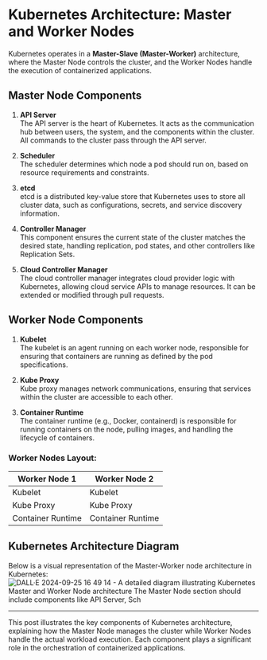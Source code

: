 # Kubernetes Architecture: Master and Worker Nodes

Kubernetes operates in a **Master-Slave (Master-Worker)** architecture, where the Master Node controls the cluster, and the Worker Nodes handle the execution of containerized applications.

## Master Node Components

1. **API Server**  
   The API server is the heart of Kubernetes. It acts as the communication hub between users, the system, and the components within the cluster. All commands to the cluster pass through the API server.

2. **Scheduler**  
   The scheduler determines which node a pod should run on, based on resource requirements and constraints.

3. **etcd**  
   etcd is a distributed key-value store that Kubernetes uses to store all cluster data, such as configurations, secrets, and service discovery information.

4. **Controller Manager**  
   This component ensures the current state of the cluster matches the desired state, handling replication, pod states, and other controllers like Replication Sets.

5. **Cloud Controller Manager**  
   The cloud controller manager integrates cloud provider logic with Kubernetes, allowing cloud service APIs to manage resources. It can be extended or modified through pull requests.

## Worker Node Components

1. **Kubelet**  
   The kubelet is an agent running on each worker node, responsible for ensuring that containers are running as defined by the pod specifications.

2. **Kube Proxy**  
   Kube proxy manages network communications, ensuring that services within the cluster are accessible to each other.

3. **Container Runtime**  
   The container runtime (e.g., Docker, containerd) is responsible for running containers on the node, pulling images, and handling the lifecycle of containers.

### Worker Nodes Layout:

| Worker Node 1         | Worker Node 2        |
|-----------------------|----------------------|
| Kubelet               | Kubelet              |
| Kube Proxy            | Kube Proxy           |
| Container Runtime     | Container Runtime    |

## Kubernetes Architecture Diagram

Below is a visual representation of the Master-Worker node architecture in Kubernetes:
![DALL·E 2024-09-25 16 49 14 - A detailed diagram illustrating Kubernetes Master and Worker Node architecture  The Master Node section should include components like API Server, Sch](https://github.com/user-attachments/assets/6c2954ba-d0d2-4896-83d9-2da58b9ed934)



---

This post illustrates the key components of Kubernetes architecture, explaining how the Master Node manages the cluster while Worker Nodes handle the actual workload execution. Each component plays a significant role in the orchestration of containerized applications.

